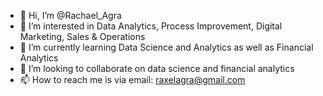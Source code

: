 - 👋 Hi, I’m @Rachael_Agra
- 👀 I’m interested in Data Analytics, Process Improvement, Digital Marketing, Sales & Operations 
- 🌱 I’m currently learning Data Science and Analytics as well as Financial Analytics
- 💞️ I’m looking to collaborate on data science and financial analytics
- 📫 How to reach me is via email: raxelagra@gmail.com

<!---
RaxelAgra/RaxelAgra is a ✨ special ✨ repository because its `README.md` (this file) appears on your GitHub profile.
You can click the Preview link to take a look at your changes.
--->
